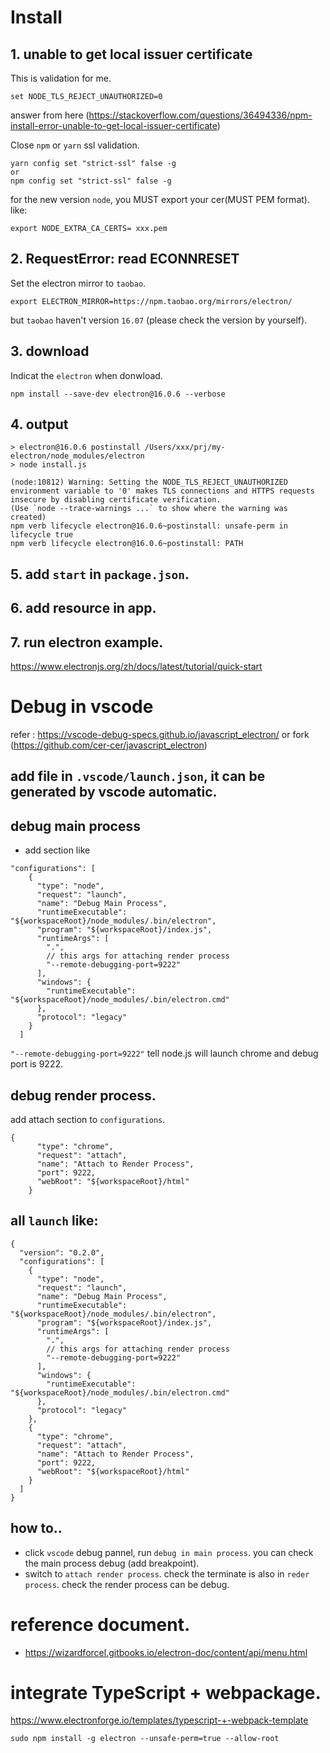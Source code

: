 # Install

## 1. unable to get local issuer certificate
This is validation for me.
```
set NODE_TLS_REJECT_UNAUTHORIZED=0
```
answer from here (https://stackoverflow.com/questions/36494336/npm-install-error-unable-to-get-local-issuer-certificate)

Close `npm` or `yarn` ssl validation.
```
yarn config set "strict-ssl" false -g
or
npm config set "strict-ssl" false -g
```

for the new version `node`, you MUST export your cer(MUST PEM format). like:
```
export NODE_EXTRA_CA_CERTS= xxx.pem
```

## 2. RequestError: read ECONNRESET

Set the electron mirror to `taobao`.
```
export ELECTRON_MIRROR=https://npm.taobao.org/mirrors/electron/
```
but `taobao` haven't version `16.07` (please check the version by yourself).

## 3. download
Indicat the `electron` when donwload.

```
npm install --save-dev electron@16.0.6 --verbose
```

## 4. output

```
> electron@16.0.6 postinstall /Users/xxx/prj/my-electron/node_modules/electron
> node install.js

(node:10812) Warning: Setting the NODE_TLS_REJECT_UNAUTHORIZED environment variable to '0' makes TLS connections and HTTPS requests insecure by disabling certificate verification.
(Use `node --trace-warnings ...` to show where the warning was created)
npm verb lifecycle electron@16.0.6~postinstall: unsafe-perm in lifecycle true
npm verb lifecycle electron@16.0.6~postinstall: PATH
```

## 5. add `start` in `package.json`.
## 6. add resource in app.
## 7. run electron example.
https://www.electronjs.org/zh/docs/latest/tutorial/quick-start


# Debug in vscode
refer : https://vscode-debug-specs.github.io/javascript_electron/ or fork (https://github.com/cer-cer/javascript_electron)
## add file in `.vscode/launch.json`, it can be generated by vscode automatic.
## debug main process
- add section like
```
"configurations": [
    {
      "type": "node",
      "request": "launch",
      "name": "Debug Main Process",
      "runtimeExecutable": "${workspaceRoot}/node_modules/.bin/electron",
      "program": "${workspaceRoot}/index.js",
      "runtimeArgs": [
        ".",
        // this args for attaching render process
        "--remote-debugging-port=9222"
      ],
      "windows": {
        "runtimeExecutable": "${workspaceRoot}/node_modules/.bin/electron.cmd"
      },
      "protocol": "legacy"
    }
  ]
```

`"--remote-debugging-port=9222"` tell node.js will launch chrome and debug port is 9222.

## debug render process.
add attach section to `configurations`.
```
{
      "type": "chrome",
      "request": "attach",
      "name": "Attach to Render Process",
      "port": 9222,
      "webRoot": "${workspaceRoot}/html"
    }
```

## all `launch` like:

```
{
  "version": "0.2.0",
  "configurations": [
    {
      "type": "node",
      "request": "launch",
      "name": "Debug Main Process",
      "runtimeExecutable": "${workspaceRoot}/node_modules/.bin/electron",
      "program": "${workspaceRoot}/index.js",
      "runtimeArgs": [
        ".",
        // this args for attaching render process
        "--remote-debugging-port=9222"
      ],
      "windows": {
        "runtimeExecutable": "${workspaceRoot}/node_modules/.bin/electron.cmd"
      },
      "protocol": "legacy"
    },
    {
      "type": "chrome",
      "request": "attach",
      "name": "Attach to Render Process",
      "port": 9222,
      "webRoot": "${workspaceRoot}/html"
    }
  ]
}
```

## how to..
- click `vscode` debug pannel, run `debug in main process`. you can check the main process debug (add breakpoint).
- switch to `attach render process`. check the terminate is also in `reder process`. check the render process can be debug.

# reference document.
- https://wizardforcel.gitbooks.io/electron-doc/content/api/menu.html


# integrate TypeScript + webpackage.
https://www.electronforge.io/templates/typescript-+-webpack-template



`sudo npm install -g electron --unsafe-perm=true --allow-root`
